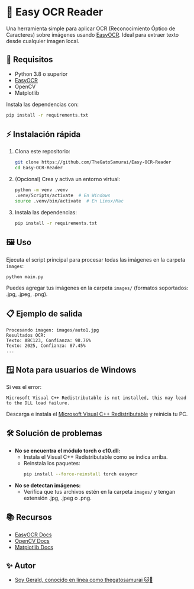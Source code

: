 # 🧠 Easy OCR Reader

Una herramienta simple para aplicar OCR (Reconocimiento Óptico de Caracteres) sobre imágenes usando [EasyOCR](https://github.com/JaidedAI/EasyOCR). Ideal para extraer texto desde cualquier imagen local.

## 🔧 Requisitos

- Python 3.8 o superior
- [EasyOCR](https://github.com/JaidedAI/EasyOCR)
- OpenCV
- Matplotlib

Instala las dependencias con:

```bash
pip install -r requirements.txt
```

## ⚡ Instalación rápida
1. Clona este repositorio:
   ```bash
   git clone https://github.com/TheGatoSamurai/Easy-OCR-Reader
   cd Easy-OCR-Reader
   ```
2. (Opcional) Crea y activa un entorno virtual:
   ```bash
   python -m venv .venv
   .venv/Scripts/activate  # En Windows
   source .venv/bin/activate  # En Linux/Mac
   ```
3. Instala las dependencias:
   ```bash
   pip install -r requirements.txt
   ```

## 🖼️ Uso

Ejecuta el script principal para procesar todas las imágenes en la carpeta `images`:

```bash
python main.py
```

Puedes agregar tus imágenes en la carpeta `images/` (formatos soportados: .jpg, .jpeg, .png).

## 📋 Ejemplo de salida

```
Procesando imagen: images/auto1.jpg
Resultados OCR:
Texto: ABC123, Confianza: 98.76%
Texto: 2025, Confianza: 87.45%
...
```

## 🪟 Nota para usuarios de Windows

Si ves el error:
```
Microsoft Visual C++ Redistributable is not installed, this may lead to the DLL load failure.
```
Descarga e instala el [Microsoft Visual C++ Redistributable](https://aka.ms/vs/16/release/vc_redist.x64.exe) y reinicia tu PC.

## 🛠️ Solución de problemas

- **No se encuentra el módulo torch o c10.dll:**
  - Instala el Visual C++ Redistributable como se indica arriba.
  - Reinstala los paquetes:
    ```bash
    pip install --force-reinstall torch easyocr
    ```
- **No se detectan imágenes:**
  - Verifica que tus archivos estén en la carpeta `images/` y tengan extensión .jpg, .jpeg o .png.

## 📚 Recursos

- [EasyOCR Docs](https://github.com/JaidedAI/EasyOCR)
- [OpenCV Docs](https://docs.opencv.org/)
- [Matplotlib Docs](https://matplotlib.org/)

## ✨ Autor

- [Soy Gerald, conocido en línea como thegatosamurai 🐱🥷](https://github.com/TheGatoSamurai)
